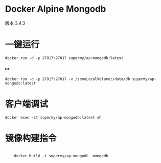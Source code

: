 # Docker Alpine Mongodb
版本 3.4.3

# 一键运行
```
docker run -d -p 27017:27017 supermy/ap-mongodb:latest
```
#### or
```
docker run -d -p 27017:27017 -v /someLocalVolume:/data/db supermy/ap-mongodb:latest
```

# 客户端调试
```
docker exec -it supermy/ap-mongodb:latest sh
```

# 镜像构建指令

```
    
    docker build -t supermy/ap-mongodb  mongodb 


```